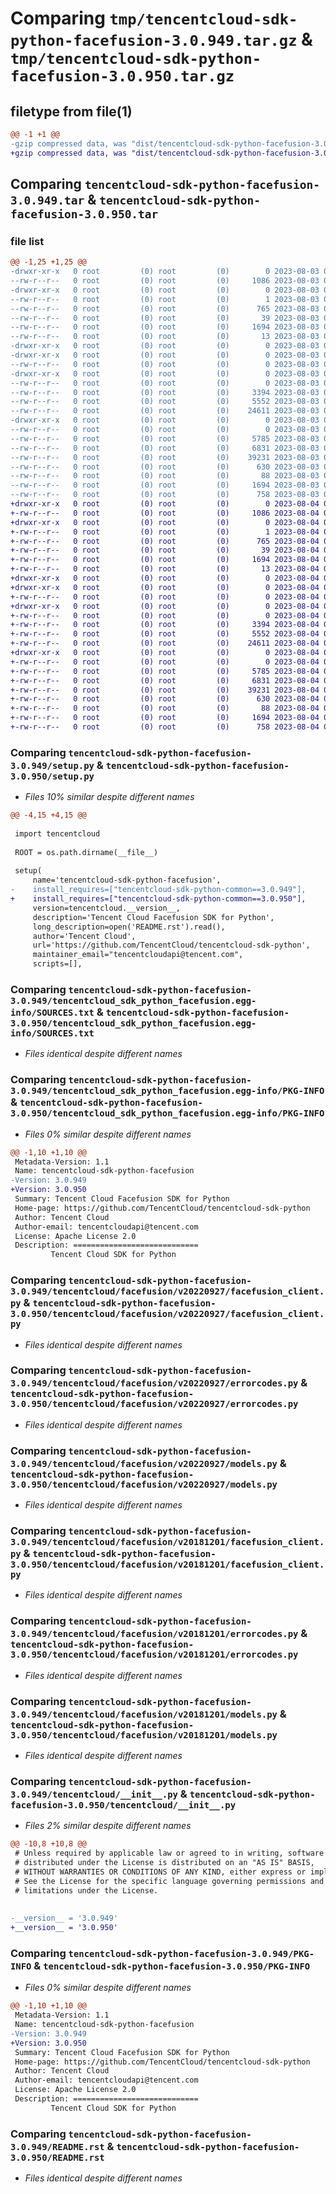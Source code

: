 # Comparing `tmp/tencentcloud-sdk-python-facefusion-3.0.949.tar.gz` & `tmp/tencentcloud-sdk-python-facefusion-3.0.950.tar.gz`

## filetype from file(1)

```diff
@@ -1 +1 @@
-gzip compressed data, was "dist/tencentcloud-sdk-python-facefusion-3.0.949.tar", last modified: Thu Aug  3 00:26:20 2023, max compression
+gzip compressed data, was "dist/tencentcloud-sdk-python-facefusion-3.0.950.tar", last modified: Fri Aug  4 00:27:04 2023, max compression
```

## Comparing `tencentcloud-sdk-python-facefusion-3.0.949.tar` & `tencentcloud-sdk-python-facefusion-3.0.950.tar`

### file list

```diff
@@ -1,25 +1,25 @@
-drwxr-xr-x   0 root         (0) root         (0)        0 2023-08-03 00:26:20.000000 tencentcloud-sdk-python-facefusion-3.0.949/
--rw-r--r--   0 root         (0) root         (0)     1086 2023-08-03 00:26:20.000000 tencentcloud-sdk-python-facefusion-3.0.949/setup.py
-drwxr-xr-x   0 root         (0) root         (0)        0 2023-08-03 00:26:20.000000 tencentcloud-sdk-python-facefusion-3.0.949/tencentcloud_sdk_python_facefusion.egg-info/
--rw-r--r--   0 root         (0) root         (0)        1 2023-08-03 00:26:20.000000 tencentcloud-sdk-python-facefusion-3.0.949/tencentcloud_sdk_python_facefusion.egg-info/dependency_links.txt
--rw-r--r--   0 root         (0) root         (0)      765 2023-08-03 00:26:20.000000 tencentcloud-sdk-python-facefusion-3.0.949/tencentcloud_sdk_python_facefusion.egg-info/SOURCES.txt
--rw-r--r--   0 root         (0) root         (0)       39 2023-08-03 00:26:20.000000 tencentcloud-sdk-python-facefusion-3.0.949/tencentcloud_sdk_python_facefusion.egg-info/requires.txt
--rw-r--r--   0 root         (0) root         (0)     1694 2023-08-03 00:26:20.000000 tencentcloud-sdk-python-facefusion-3.0.949/tencentcloud_sdk_python_facefusion.egg-info/PKG-INFO
--rw-r--r--   0 root         (0) root         (0)       13 2023-08-03 00:26:20.000000 tencentcloud-sdk-python-facefusion-3.0.949/tencentcloud_sdk_python_facefusion.egg-info/top_level.txt
-drwxr-xr-x   0 root         (0) root         (0)        0 2023-08-03 00:26:20.000000 tencentcloud-sdk-python-facefusion-3.0.949/tencentcloud/
-drwxr-xr-x   0 root         (0) root         (0)        0 2023-08-03 00:26:20.000000 tencentcloud-sdk-python-facefusion-3.0.949/tencentcloud/facefusion/
--rw-r--r--   0 root         (0) root         (0)        0 2023-08-03 00:26:20.000000 tencentcloud-sdk-python-facefusion-3.0.949/tencentcloud/facefusion/__init__.py
-drwxr-xr-x   0 root         (0) root         (0)        0 2023-08-03 00:26:20.000000 tencentcloud-sdk-python-facefusion-3.0.949/tencentcloud/facefusion/v20220927/
--rw-r--r--   0 root         (0) root         (0)        0 2023-08-03 00:26:20.000000 tencentcloud-sdk-python-facefusion-3.0.949/tencentcloud/facefusion/v20220927/__init__.py
--rw-r--r--   0 root         (0) root         (0)     3394 2023-08-03 00:26:20.000000 tencentcloud-sdk-python-facefusion-3.0.949/tencentcloud/facefusion/v20220927/facefusion_client.py
--rw-r--r--   0 root         (0) root         (0)     5552 2023-08-03 00:26:20.000000 tencentcloud-sdk-python-facefusion-3.0.949/tencentcloud/facefusion/v20220927/errorcodes.py
--rw-r--r--   0 root         (0) root         (0)    24611 2023-08-03 00:26:20.000000 tencentcloud-sdk-python-facefusion-3.0.949/tencentcloud/facefusion/v20220927/models.py
-drwxr-xr-x   0 root         (0) root         (0)        0 2023-08-03 00:26:20.000000 tencentcloud-sdk-python-facefusion-3.0.949/tencentcloud/facefusion/v20181201/
--rw-r--r--   0 root         (0) root         (0)        0 2023-08-03 00:26:20.000000 tencentcloud-sdk-python-facefusion-3.0.949/tencentcloud/facefusion/v20181201/__init__.py
--rw-r--r--   0 root         (0) root         (0)     5785 2023-08-03 00:26:20.000000 tencentcloud-sdk-python-facefusion-3.0.949/tencentcloud/facefusion/v20181201/facefusion_client.py
--rw-r--r--   0 root         (0) root         (0)     6831 2023-08-03 00:26:20.000000 tencentcloud-sdk-python-facefusion-3.0.949/tencentcloud/facefusion/v20181201/errorcodes.py
--rw-r--r--   0 root         (0) root         (0)    39231 2023-08-03 00:26:20.000000 tencentcloud-sdk-python-facefusion-3.0.949/tencentcloud/facefusion/v20181201/models.py
--rw-r--r--   0 root         (0) root         (0)      630 2023-08-03 00:26:20.000000 tencentcloud-sdk-python-facefusion-3.0.949/tencentcloud/__init__.py
--rw-r--r--   0 root         (0) root         (0)       88 2023-08-03 00:26:20.000000 tencentcloud-sdk-python-facefusion-3.0.949/setup.cfg
--rw-r--r--   0 root         (0) root         (0)     1694 2023-08-03 00:26:20.000000 tencentcloud-sdk-python-facefusion-3.0.949/PKG-INFO
--rw-r--r--   0 root         (0) root         (0)      758 2023-08-03 00:26:20.000000 tencentcloud-sdk-python-facefusion-3.0.949/README.rst
+drwxr-xr-x   0 root         (0) root         (0)        0 2023-08-04 00:27:04.000000 tencentcloud-sdk-python-facefusion-3.0.950/
+-rw-r--r--   0 root         (0) root         (0)     1086 2023-08-04 00:27:03.000000 tencentcloud-sdk-python-facefusion-3.0.950/setup.py
+drwxr-xr-x   0 root         (0) root         (0)        0 2023-08-04 00:27:04.000000 tencentcloud-sdk-python-facefusion-3.0.950/tencentcloud_sdk_python_facefusion.egg-info/
+-rw-r--r--   0 root         (0) root         (0)        1 2023-08-04 00:27:04.000000 tencentcloud-sdk-python-facefusion-3.0.950/tencentcloud_sdk_python_facefusion.egg-info/dependency_links.txt
+-rw-r--r--   0 root         (0) root         (0)      765 2023-08-04 00:27:04.000000 tencentcloud-sdk-python-facefusion-3.0.950/tencentcloud_sdk_python_facefusion.egg-info/SOURCES.txt
+-rw-r--r--   0 root         (0) root         (0)       39 2023-08-04 00:27:04.000000 tencentcloud-sdk-python-facefusion-3.0.950/tencentcloud_sdk_python_facefusion.egg-info/requires.txt
+-rw-r--r--   0 root         (0) root         (0)     1694 2023-08-04 00:27:04.000000 tencentcloud-sdk-python-facefusion-3.0.950/tencentcloud_sdk_python_facefusion.egg-info/PKG-INFO
+-rw-r--r--   0 root         (0) root         (0)       13 2023-08-04 00:27:04.000000 tencentcloud-sdk-python-facefusion-3.0.950/tencentcloud_sdk_python_facefusion.egg-info/top_level.txt
+drwxr-xr-x   0 root         (0) root         (0)        0 2023-08-04 00:27:04.000000 tencentcloud-sdk-python-facefusion-3.0.950/tencentcloud/
+drwxr-xr-x   0 root         (0) root         (0)        0 2023-08-04 00:27:04.000000 tencentcloud-sdk-python-facefusion-3.0.950/tencentcloud/facefusion/
+-rw-r--r--   0 root         (0) root         (0)        0 2023-08-04 00:27:03.000000 tencentcloud-sdk-python-facefusion-3.0.950/tencentcloud/facefusion/__init__.py
+drwxr-xr-x   0 root         (0) root         (0)        0 2023-08-04 00:27:04.000000 tencentcloud-sdk-python-facefusion-3.0.950/tencentcloud/facefusion/v20220927/
+-rw-r--r--   0 root         (0) root         (0)        0 2023-08-04 00:27:03.000000 tencentcloud-sdk-python-facefusion-3.0.950/tencentcloud/facefusion/v20220927/__init__.py
+-rw-r--r--   0 root         (0) root         (0)     3394 2023-08-04 00:27:03.000000 tencentcloud-sdk-python-facefusion-3.0.950/tencentcloud/facefusion/v20220927/facefusion_client.py
+-rw-r--r--   0 root         (0) root         (0)     5552 2023-08-04 00:27:03.000000 tencentcloud-sdk-python-facefusion-3.0.950/tencentcloud/facefusion/v20220927/errorcodes.py
+-rw-r--r--   0 root         (0) root         (0)    24611 2023-08-04 00:27:03.000000 tencentcloud-sdk-python-facefusion-3.0.950/tencentcloud/facefusion/v20220927/models.py
+drwxr-xr-x   0 root         (0) root         (0)        0 2023-08-04 00:27:04.000000 tencentcloud-sdk-python-facefusion-3.0.950/tencentcloud/facefusion/v20181201/
+-rw-r--r--   0 root         (0) root         (0)        0 2023-08-04 00:27:03.000000 tencentcloud-sdk-python-facefusion-3.0.950/tencentcloud/facefusion/v20181201/__init__.py
+-rw-r--r--   0 root         (0) root         (0)     5785 2023-08-04 00:27:03.000000 tencentcloud-sdk-python-facefusion-3.0.950/tencentcloud/facefusion/v20181201/facefusion_client.py
+-rw-r--r--   0 root         (0) root         (0)     6831 2023-08-04 00:27:03.000000 tencentcloud-sdk-python-facefusion-3.0.950/tencentcloud/facefusion/v20181201/errorcodes.py
+-rw-r--r--   0 root         (0) root         (0)    39231 2023-08-04 00:27:03.000000 tencentcloud-sdk-python-facefusion-3.0.950/tencentcloud/facefusion/v20181201/models.py
+-rw-r--r--   0 root         (0) root         (0)      630 2023-08-04 00:27:03.000000 tencentcloud-sdk-python-facefusion-3.0.950/tencentcloud/__init__.py
+-rw-r--r--   0 root         (0) root         (0)       88 2023-08-04 00:27:04.000000 tencentcloud-sdk-python-facefusion-3.0.950/setup.cfg
+-rw-r--r--   0 root         (0) root         (0)     1694 2023-08-04 00:27:04.000000 tencentcloud-sdk-python-facefusion-3.0.950/PKG-INFO
+-rw-r--r--   0 root         (0) root         (0)      758 2023-08-04 00:27:03.000000 tencentcloud-sdk-python-facefusion-3.0.950/README.rst
```

### Comparing `tencentcloud-sdk-python-facefusion-3.0.949/setup.py` & `tencentcloud-sdk-python-facefusion-3.0.950/setup.py`

 * *Files 10% similar despite different names*

```diff
@@ -4,15 +4,15 @@
 
 import tencentcloud
 
 ROOT = os.path.dirname(__file__)
 
 setup(
     name='tencentcloud-sdk-python-facefusion',
-    install_requires=["tencentcloud-sdk-python-common==3.0.949"],
+    install_requires=["tencentcloud-sdk-python-common==3.0.950"],
     version=tencentcloud.__version__,
     description='Tencent Cloud Facefusion SDK for Python',
     long_description=open('README.rst').read(),
     author='Tencent Cloud',
     url='https://github.com/TencentCloud/tencentcloud-sdk-python',
     maintainer_email="tencentcloudapi@tencent.com",
     scripts=[],
```

### Comparing `tencentcloud-sdk-python-facefusion-3.0.949/tencentcloud_sdk_python_facefusion.egg-info/SOURCES.txt` & `tencentcloud-sdk-python-facefusion-3.0.950/tencentcloud_sdk_python_facefusion.egg-info/SOURCES.txt`

 * *Files identical despite different names*

### Comparing `tencentcloud-sdk-python-facefusion-3.0.949/tencentcloud_sdk_python_facefusion.egg-info/PKG-INFO` & `tencentcloud-sdk-python-facefusion-3.0.950/tencentcloud_sdk_python_facefusion.egg-info/PKG-INFO`

 * *Files 0% similar despite different names*

```diff
@@ -1,10 +1,10 @@
 Metadata-Version: 1.1
 Name: tencentcloud-sdk-python-facefusion
-Version: 3.0.949
+Version: 3.0.950
 Summary: Tencent Cloud Facefusion SDK for Python
 Home-page: https://github.com/TencentCloud/tencentcloud-sdk-python
 Author: Tencent Cloud
 Author-email: tencentcloudapi@tencent.com
 License: Apache License 2.0
 Description: ============================
         Tencent Cloud SDK for Python
```

### Comparing `tencentcloud-sdk-python-facefusion-3.0.949/tencentcloud/facefusion/v20220927/facefusion_client.py` & `tencentcloud-sdk-python-facefusion-3.0.950/tencentcloud/facefusion/v20220927/facefusion_client.py`

 * *Files identical despite different names*

### Comparing `tencentcloud-sdk-python-facefusion-3.0.949/tencentcloud/facefusion/v20220927/errorcodes.py` & `tencentcloud-sdk-python-facefusion-3.0.950/tencentcloud/facefusion/v20220927/errorcodes.py`

 * *Files identical despite different names*

### Comparing `tencentcloud-sdk-python-facefusion-3.0.949/tencentcloud/facefusion/v20220927/models.py` & `tencentcloud-sdk-python-facefusion-3.0.950/tencentcloud/facefusion/v20220927/models.py`

 * *Files identical despite different names*

### Comparing `tencentcloud-sdk-python-facefusion-3.0.949/tencentcloud/facefusion/v20181201/facefusion_client.py` & `tencentcloud-sdk-python-facefusion-3.0.950/tencentcloud/facefusion/v20181201/facefusion_client.py`

 * *Files identical despite different names*

### Comparing `tencentcloud-sdk-python-facefusion-3.0.949/tencentcloud/facefusion/v20181201/errorcodes.py` & `tencentcloud-sdk-python-facefusion-3.0.950/tencentcloud/facefusion/v20181201/errorcodes.py`

 * *Files identical despite different names*

### Comparing `tencentcloud-sdk-python-facefusion-3.0.949/tencentcloud/facefusion/v20181201/models.py` & `tencentcloud-sdk-python-facefusion-3.0.950/tencentcloud/facefusion/v20181201/models.py`

 * *Files identical despite different names*

### Comparing `tencentcloud-sdk-python-facefusion-3.0.949/tencentcloud/__init__.py` & `tencentcloud-sdk-python-facefusion-3.0.950/tencentcloud/__init__.py`

 * *Files 2% similar despite different names*

```diff
@@ -10,8 +10,8 @@
 # Unless required by applicable law or agreed to in writing, software
 # distributed under the License is distributed on an "AS IS" BASIS,
 # WITHOUT WARRANTIES OR CONDITIONS OF ANY KIND, either express or implied.
 # See the License for the specific language governing permissions and
 # limitations under the License.
 
 
-__version__ = '3.0.949'
+__version__ = '3.0.950'
```

### Comparing `tencentcloud-sdk-python-facefusion-3.0.949/PKG-INFO` & `tencentcloud-sdk-python-facefusion-3.0.950/PKG-INFO`

 * *Files 0% similar despite different names*

```diff
@@ -1,10 +1,10 @@
 Metadata-Version: 1.1
 Name: tencentcloud-sdk-python-facefusion
-Version: 3.0.949
+Version: 3.0.950
 Summary: Tencent Cloud Facefusion SDK for Python
 Home-page: https://github.com/TencentCloud/tencentcloud-sdk-python
 Author: Tencent Cloud
 Author-email: tencentcloudapi@tencent.com
 License: Apache License 2.0
 Description: ============================
         Tencent Cloud SDK for Python
```

### Comparing `tencentcloud-sdk-python-facefusion-3.0.949/README.rst` & `tencentcloud-sdk-python-facefusion-3.0.950/README.rst`

 * *Files identical despite different names*

